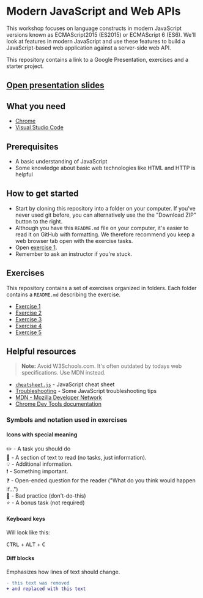 # Modern JavaScript and Web APIs

This workshop focuses on language constructs in modern JavaScript versions known as ECMAScript2015 (ES2015) or ECMAScript 6 (ES6). We'll look at features in modern JavaScript and use these features to build a JavaScript-based web application against a server-side web API.

This repository contains a link to a Google Presentation, exercises and a starter project.

## [Open presentation slides](https://docs.google.com/presentation/d/1ZUS6HK2MxgwwHm1B1125DoPfZHtXPZ4-0Gse6-KY6zA/)

## What you need

* [Chrome](https://www.google.com/chrome)
* [Visual Studio Code](https://code.visualstudio.com)

## Prerequisites

* A basic understanding of JavaScript
* Some knowledge about basic web technologies like HTML and HTTP is helpful

## How to get started

* Start by cloning this repository into a folder on your computer. If you've never used git before, you can alternatively use the the "Download ZIP" button to the right.
* Although you have this `README.md` file on your computer, it's easier to read it on GitHub with formatting. We therefore recommend you keep a web browser tab open with the exercise tasks.
* Open [exercise 1](./exercise-1/README.md/).
* Remember to ask an instructor if you're stuck.

## Exercises

This repository contains a set of exercises organized in folders. Each folder contains a `README.md` describing the exercise.

* [Exercise 1](./exercise-1/README.md)
* [Exercise 2](./exercise-2/README.md)
* [Exercise 3](./exercise-3/README.md)
* [Exercise 4](./exercise-4/README.md)
* [Exercise 5](./exercise-5/README.md)

## Helpful resources

> **Note:** Avoid W3Schools.com. It's often outdated by todays web specifications. Use MDN instead.

* [`cheatsheet.js`](./cheatsheet.js) - JavaScript cheat sheet
* [Troubleshooting](./troubleshooting.md) - Some JavaScript troubleshooting tips
* [MDN - Mozilla Developer Network](https://developer.mozilla.org/en-US/)
* [Chrome Dev Tools documentation](https://developers.google.com/web/tools/chrome-devtools/)


### Symbols and notation used in exercises

#### Icons with special meaning

:pencil2: - A task you should do  
:book: - A section of text to read (no tasks, just information).  
:bulb: - Additional information.  
:exclamation: - Something important.  
:question: - Open-ended question for the reader ("What do you think would happen if...")  
:poop: - Bad practice (don't-do-this)  
:star: - A bonus task (not required)  

#### Keyboard keys

Will look like this:

<kbd>CTRL</kbd> + <kbd>ALT</kbd> + <kbd>C</kbd>

#### Diff blocks

Emphasizes how lines of text should change.

```diff
- this text was removed
+ and replaced with this text
```
